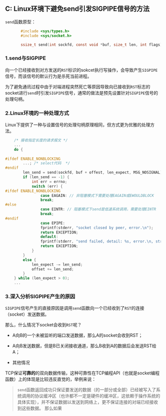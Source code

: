 ## C: Linux环境下避免send引发SIGPIPE信号的方法

`send`函数原型：

```c
       #include <sys/types.h>
       #include <sys/socket.h>

       ssize_t send(int sockfd, const void *buf, size_t len, int flags);
```

### 1.send与SIGPIPE

向一个已经接收到对方发送的`RST`标识的sokcet执行写操作，会导致产生`SIGPIPE`信号，而该信号的默认行为是杀死当前进程。

为了避免通讯过程中由于对端进程突然死亡等原因导致向已接收到`RST`标志的socket进行`send`时引发`SIGPIPE`信号，通常的做法是预先设置针对`SIGPIPE`信号的处理句柄。

### 2.Linux环境的一种处理方式

Linux下提供了一种与设置信号的处理句柄原理相同，但方式更为优雅的处理方法。

```c
    /* 接收指定长度的请求报文 */
    ...
    do {
    
#ifdef ENABLE_NONBLOCKING
        ...; /* select代码  */
#endif
        len_send = send(sockfd, buf + offest, len_expect, MSG_NOSIGNAL);
        if (len_send == -1) {
            int err = errno;
            switch (err) {
#ifdef ENABLE_NONBLOCKING
                case EAGAIN: // 非阻塞模式下需要处理EAGAIN或EWOULDBLOCK
                break;
#else
                case EINTR: // 阻塞模式下send是低速系统调用，需要处理EINTR
                break;
#endif
                case EPIPE:
                fprintf(stderr, "socket closed by peer, error.\n");
                return EXCEPTION;
                default:
                fprintf(stderr, "send failed, detail: %s, error.\n, strerror(err));
                return EXCEPTION;
            }
        }
        else {
            len_expect -= len_send;
            offset += len_send;
        }
    } while (len_expect > 0);
    ...
```

### 3.深入分析SIGPIPE产生的原因

`SIGPIPE`信号产生的直接原因是调用`send`函数向一个已经收到了`RST`的连接（socket）发送数据。

那么，什么情况下socket会收到`RST`呢？

* A向B的一个未被监听的端口发送数据，那么A的socket会收到RST；

* A向B发送数据，但是B已关闭接收通道，那么B收到A的数据后会发送RST给A；

* 其他情况

TCP保证**可靠的**的双向数据传输，这种可靠性在TCP编程API（也就是socket编程函数）上的体现是比较违反直觉的，举例来说：
> `send`函数返回成功只保证要发送的数据（的一部分或全部）已经被写入了系统调用的协议缓冲区（也许都不一定是硬件的缓冲区，这依赖于操作系统的具体实现），并不保证数据以发送到网络上，更不保证连接的对端已经接收到这些数据。
那么如果
